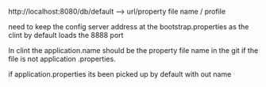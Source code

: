http://localhost:8080/db/default   -->    url/property file name / profile 

need to keep the config server address at the bootstrap.properties as the clint by default loads the 8888 port

In clint the application.name should be the property file name in the git if the file is not application .properties.

if application.properties its been picked up by default with out name
